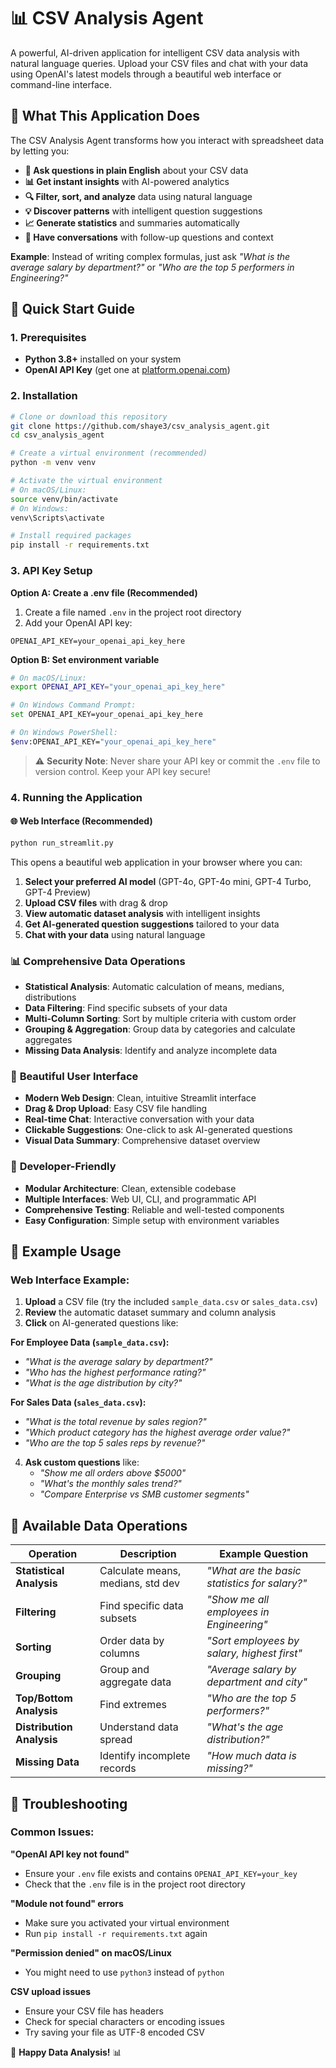 # 📊 CSV Analysis Agent

A powerful, AI-driven application for intelligent CSV data analysis with natural language queries. Upload your CSV files and chat with your data using OpenAI's latest models through a beautiful web interface or command-line interface.

## 🌟 What This Application Does

The CSV Analysis Agent transforms how you interact with spreadsheet data by letting you:

- **🤖 Ask questions in plain English** about your CSV data
- **📊 Get instant insights** with AI-powered analytics
- **🔍 Filter, sort, and analyze** data using natural language
- **💡 Discover patterns** with intelligent question suggestions
- **📈 Generate statistics** and summaries automatically
- **💬 Have conversations** with follow-up questions and context

**Example**: Instead of writing complex formulas, just ask *"What is the average salary by department?"* or *"Who are the top 5 performers in Engineering?"*

## 🚀 Quick Start Guide

### 1. Prerequisites

- **Python 3.8+** installed on your system
- **OpenAI API Key** (get one at [platform.openai.com](https://platform.openai.com))

### 2. Installation

```bash
# Clone or download this repository
git clone https://github.com/shaye3/csv_analysis_agent.git
cd csv_analysis_agent

# Create a virtual environment (recommended)
python -m venv venv

# Activate the virtual environment
# On macOS/Linux:
source venv/bin/activate
# On Windows:
venv\Scripts\activate

# Install required packages
pip install -r requirements.txt
```

### 3. API Key Setup

**Option A: Create a .env file (Recommended)**

1. Create a file named `.env` in the project root directory
2. Add your OpenAI API key:

```env
OPENAI_API_KEY=your_openai_api_key_here
```

**Option B: Set environment variable**

```bash
# On macOS/Linux:
export OPENAI_API_KEY="your_openai_api_key_here"

# On Windows Command Prompt:
set OPENAI_API_KEY=your_openai_api_key_here

# On Windows PowerShell:
$env:OPENAI_API_KEY="your_openai_api_key_here"
```

> ⚠️ **Security Note**: Never share your API key or commit the `.env` file to version control. Keep your API key secure!

### 4. Running the Application

#### 🌐 Web Interface (Recommended)

```bash
python run_streamlit.py
```

This opens a beautiful web application in your browser where you can:

1. **Select your preferred AI model** (GPT-4o, GPT-4o mini, GPT-4 Turbo, GPT-4 Preview)
2. **Upload CSV files** with drag & drop
3. **View automatic dataset analysis** with intelligent insights
4. **Get AI-generated question suggestions** tailored to your data
5. **Chat with your data** using natural language


### 📊 **Comprehensive Data Operations**
- **Statistical Analysis**: Automatic calculation of means, medians, distributions
- **Data Filtering**: Find specific subsets of your data
- **Multi-Column Sorting**: Sort by multiple criteria with custom order
- **Grouping & Aggregation**: Group data by categories and calculate aggregates
- **Missing Data Analysis**: Identify and analyze incomplete data

### 🎨 **Beautiful User Interface**
- **Modern Web Design**: Clean, intuitive Streamlit interface
- **Drag & Drop Upload**: Easy CSV file handling
- **Real-time Chat**: Interactive conversation with your data
- **Clickable Suggestions**: One-click to ask AI-generated questions
- **Visual Data Summary**: Comprehensive dataset overview

### 🔧 **Developer-Friendly**
- **Modular Architecture**: Clean, extensible codebase
- **Multiple Interfaces**: Web UI, CLI, and programmatic API
- **Comprehensive Testing**: Reliable and well-tested components
- **Easy Configuration**: Simple setup with environment variables

## 📝 Example Usage

### Web Interface Example:

1. **Upload** a CSV file (try the included `sample_data.csv` or `sales_data.csv`)
2. **Review** the automatic dataset summary and column analysis
3. **Click** on AI-generated questions like:

**For Employee Data (`sample_data.csv`):**
   - *"What is the average salary by department?"*
   - *"Who has the highest performance rating?"*
   - *"What is the age distribution by city?"*

**For Sales Data (`sales_data.csv`):**
   - *"What is the total revenue by sales region?"*
   - *"Which product category has the highest average order value?"*
   - *"Who are the top 5 sales reps by revenue?"*

4. **Ask custom questions** like:
   - *"Show me all orders above $5000"*
   - *"What's the monthly sales trend?"*
   - *"Compare Enterprise vs SMB customer segments"*


## 🔧 Available Data Operations

| Operation | Description | Example Question |
|-----------|-------------|------------------|
| **Statistical Analysis** | Calculate means, medians, std dev | *"What are the basic statistics for salary?"* |
| **Filtering** | Find specific data subsets | *"Show me all employees in Engineering"* |
| **Sorting** | Order data by columns | *"Sort employees by salary, highest first"* |
| **Grouping** | Group and aggregate data | *"Average salary by department and city"* |
| **Top/Bottom Analysis** | Find extremes | *"Who are the top 5 performers?"* |
| **Distribution Analysis** | Understand data spread | *"What's the age distribution?"* |
| **Missing Data** | Identify incomplete records | *"How much data is missing?"* |


## 🚨 Troubleshooting

### Common Issues:

**"OpenAI API key not found"**
- Ensure your `.env` file exists and contains `OPENAI_API_KEY=your_key`
- Check that the `.env` file is in the project root directory

**"Module not found" errors**
- Make sure you activated your virtual environment
- Run `pip install -r requirements.txt` again

**"Permission denied" on macOS/Linux**
- You might need to use `python3` instead of `python`

**CSV upload issues**
- Ensure your CSV file has headers
- Check for special characters or encoding issues
- Try saving your file as UTF-8 encoded CSV

🚀 **Happy Data Analysis!** 📊 
